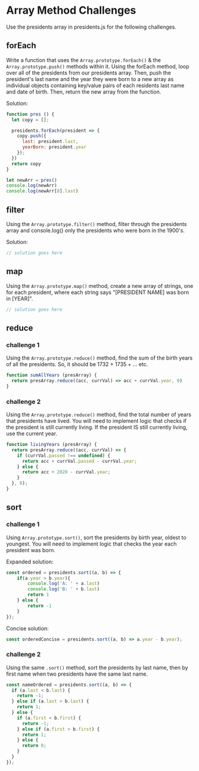 # Array Method Challenges

Use the presidents array in presidents.js for the following challenges.

## forEach

Write a function that uses the `Array.prototype.forEach()` & the `Array.prototype.push()` methods within it.
Using the forEach method, loop over all of the presidents from our presidents array.
Then, push the president's last name and the year they were born to a new array as individual objects containing key/value pairs of each residents last name and date of birth.
Then, return the new array from the function.

Solution:
```js
function pres () {
  let copy = [];

  presidents.forEach(president => {
    copy.push({
      last: president.last,
      yearBorn: president.year
    });
  })
  return copy
}

let newArr = pres()
console.log(newArr)
console.log(newArr[8].last)
```


## filter

Using the `Array.prototype.filter()` method, filter through the presidents array and console.log() only the presidents who were born in the 1900's.

Solution:
```js
// solution goes here
```


## map

Using the `Array.prototype.map()` method, create a new array of strings, one for each president, where each string says "[PRESIDENT NAME] was born in [YEAR]".

```js
// solution goes here
```


## reduce

### challenge 1

Using the `Array.prototype.reduce()` method, find the sum of the birth years of all the presidents. So, it should be 1732 + 1735 + ... etc.

```js
function sumAllYears (presArray) {
  return presArray.reduce((acc, currVal) => acc + currVal.year, 0)
}
```

### challenge 2

Using the `Array.prototype.reduce()` method, find the total number of years that presidents have lived.
You will need to implement logic that checks if the president is still currently living.
If the president IS still currently living, use the current year.

```js
function livingYears (presArray) {
  return presArray.reduce((acc, currVal) => {
    if (currVal.passed !== undefined) {
      return acc + currVal.passed - currVal.year;
    } else {
      return acc + 2020 - currVal.year;
    }
  }, 0);
}
```

## sort

### challenge 1

Using `Array.prototype.sort()`, sort the presidents by birth year, oldest to youngest. You will need to implement logic that checks the year each president was born.

Expanded solution:
```js
const ordered = presidents.sort((a, b) => {
    if(a.year > b.year){
        console.log('A: ' + a.last)
        console.log('B: ' + b.last)
        return 1
    } else {
        return -1
    }
});
```

Concise solution:
```js
const orderedConcise = presidents.sort((a, b) => a.year - b.year);
```

### challenge 2

Using the same `.sort()` method, sort the presidents by last name, then by first name when two presidents have the same last name.

```js
const nameOrdered = presidents.sort((a, b) => {
  if (a.last < b.last) {
    return -1;
  } else if (a.last > b.last) {
    return 1;
  } else {
    if (a.first < b.first) {
      return -1;
    } else if (a.first > b.first) {
      return 1;
    } else {
      return 0;
    }
  }
});
```